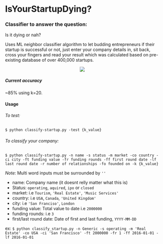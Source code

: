 # IsYourStartupDying?

### Classifier to answer the question:
Is it dying or nah?

Uses ML neighbor classifier algorithm to let budding entrepreneurs if their startup is successful or not, just enter your company details in, sit back, cross your fingers and read your result which was calculated based on pre-existing database of over 400,000 startups.

<p align="center">
<img src="http://33.media.tumblr.com/b5a4e7d76d422c02bd4065ef63fc5e3a/tumblr_inline_nqv4l5LKid1tn8yin_500.gif">
</p>

##### Current accuracy

~85% using k=20.

#### Usage
###### To test:

```$ python classify-startup.py -test {k_value}```

###### To classify your company:

```$ python classify-startup.py -n name -s status -m market -co country -ci city -ft funding value -fr funding rounds -ff first round date -lf last round date -r number of relationships -fo founded on -k {k_value}```

_Note:_ Multi word inputs must be surrounded by `''`

* name: Company name (it doesnt relly matter what this is)
* Status: `operating`, `aquired`, `ipo` or `closed`
* market: i.e `Tourism`, `'Real Estate'`, `'Music Services'`
* country: i.e `USA`, `Canada`, `'United Kingdom'`
* city: i.e `'San Franciso'`, `London`
* funding value: Total value to date i.e `2000000`
* funding rounds: i.e `3`
* first/last round date: Date of first and last funding, `YYYY-MM-DD`

ex: `$ python classify_startup.py -n Generic -s operating -m 'Real Estate' -co USA -ci 'San Francisco' -ft 2000000 -fr 1 -ff 2016-01-01 -lf 2016-01-01`
